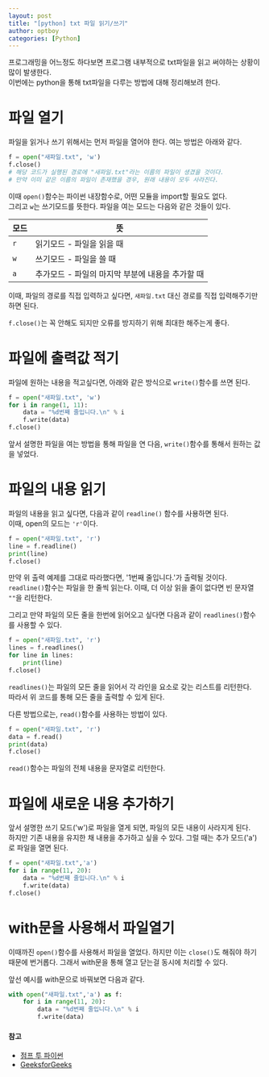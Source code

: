```yaml
---
layout: post
title: "[python] txt 파일 읽기/쓰기"
author: optboy
categories: [Python]
---
```


프로그래밍을 어느정도 하다보면 프로그램 내부적으로 txt파일을 읽고 써야하는 상황이 많이 발생한다.  
이번에는 python을 통해 txt파일을 다루는 방법에 대해 정리해보려 한다.

# 파일 열기

파일을 읽거나 쓰기 위해서는 먼저 파일을 열어야 한다. 여는 방법은 아래와 같다.

```python
f = open("새파일.txt", 'w')
f.close()
# 해당 코드가 실행된 경로에 "새파일.txt"라는 이름의 파일이 생겼을 것이다.
# 만약 이미 같은 이름의 파일이 존재했을 경우, 원래 내용이 모두 사라진다.
```
이때 `open()`함수는 파이썬 내장함수로, 어떤 모듈을 import할 필요도 없다.  
그리고 `w`는 쓰기모드를 뜻한다. 파일을 여는 모드는 다음와 같은 것들이 있다.

| 모드      | 뜻                                      | 
| -------  | -----------                            |
| `r`      | 읽기모드 - 파일을 읽을 때                    |  
| `w`      | 쓰기모드 - 파일을 쓸 때                     |
| `a`      | 추가모드 - 파일의 마지막 부분에 내용을 추가할 때 |  

이때, 파일의 경로를 직접 입력하고 싶다면, `새파일.txt` 대신 경로를 직접 입력해주기만 하면 된다.  

`f.close()`는 꼭 안해도 되지만 오류를 방지하기 위해 최대한 해주는게 좋다. 

# 파일에 출력값 적기

파일에 원하는 내용을 적고싶다면, 아래와 같은 방식으로 `write()`함수를 쓰면 된다.

```python
f = open("새파일.txt", 'w')
for i in range(1, 11):
    data = "%d번째 줄입니다.\n" % i
    f.write(data)
f.close()
```
앞서 설명한 파일을 여는 방법을 통해 파일을 연 다음, `write()`함수를 통해서 원하는 값을 넣었다.

# 파일의 내용 읽기

파일의 내용을 읽고 싶다면, 다음과 같이 `readline()` 함수를 사용하면 된다.  
이때, open의 모드는 `'r'`이다.

```python
f = open("새파일.txt", 'r')
line = f.readline()
print(line)
f.close()
```

만약 위 출력 예제를 그대로 따라했다면, '1번째 줄입니다.'가 출력될 것이다.  
`readline()`함수는 파일을 한 줄씩 읽는다. 이때, 더 이상 읽을 줄이 없다면 빈 문자열 `""`을 리턴한다.  

그리고 만약 파일의 모든 줄을 한번에 읽어오고 싶다면 다음과 같이 `readlines()`함수를 사용할 수 있다.

```python
f = open("새파일.txt", 'r')
lines = f.readlines()
for line in lines:
    print(line)
f.close()
```

`readlines()`는 파일의 모든 줄을 읽어서 각 라인을 요소로 갖는 리스트를 리턴한다.  
따라서 위 코드를 통해 모든 줄을 출력할 수 있게 된다.

다른 방법으로는, `read()`함수를 사용하는 방법이 있다.

```python
f = open("새파일.txt", 'r')
data = f.read()
print(data)
f.close()
```

`read()`함수는 파일의 전체 내용을 문자열로 리턴한다.

# 파일에 새로운 내용 추가하기

앞서 설명한 쓰기 모드('w')로 파일을 열게 되면, 파일의 모든 내용이 사라지게 된다.  
하지만 기존 내용을 유지한 채 내용을 추가하고 싶을 수 있다. 그럴 때는 추가 모드('a')로 파일을 열면 된다.

```python
f = open("새파일.txt",'a')
for i in range(11, 20):
    data = "%d번째 줄입니다.\n" % i
    f.write(data)
f.close()
```

# with문을 사용해서 파일열기

이때까진 `open()`함수를 사용해서 파일을 열었다. 하지만 이는 `close()`도 해줘야 하기 때문에 번거롭다.
그래서 with문을 통해 열고 닫는걸 동시에 처리할 수 있다.  

앞선 예시를 with문으로 바꿔보면 다음과 같다.  

```python
with open("새파일.txt",'a') as f:
    for i in range(11, 20):
        data = "%d번째 줄입니다.\n" % i
        f.write(data)
```

#### 참고
- [점프 투 파이썬](https://wikidocs.net/26)
- [GeeksforGeeks](https://www.geeksforgeeks.org/reading-writing-text-files-python/)